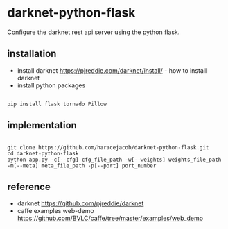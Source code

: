 # darknet-python-flask
Configure the darknet rest api server using the python flask.

## installation
* install darknet
<https://pjreddie.com/darknet/install/> - how to install darknet
* install python packages
<pre><code>
pip install flask tornado Pillow
</code></pre>

## implementation
<pre><code>
git clone https://github.com/haracejacob/darknet-python-flask.git
cd darknet-python-flask
python app.py -c[--cfg] cfg_file_path -w[--weights] weights_file_path -m[--meta] meta_file_path -p[--port] port_number
</code></pre>


## reference
* darknet <https://github.com/pjreddie/darknet>
* caffe examples web-demo <https://github.com/BVLC/caffe/tree/master/examples/web_demo>
